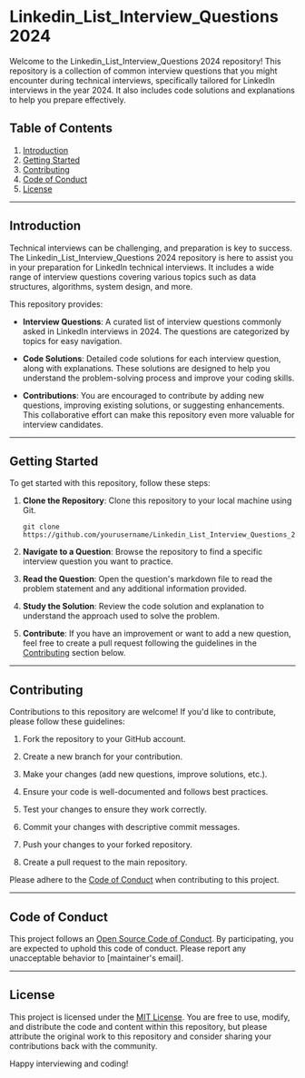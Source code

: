 # Linkedin_List_Interview_Questions 2024

Welcome to the Linkedin_List_Interview_Questions 2024 repository! This repository is a collection of common interview questions that you might encounter during technical interviews, specifically tailored for LinkedIn interviews in the year 2024. It also includes code solutions and explanations to help you prepare effectively.

## Table of Contents

1. [Introduction](#introduction)
2. [Getting Started](#getting-started)
3. [Contributing](#contributing)
4. [Code of Conduct](#code-of-conduct)
5. [License](#license)

---

## Introduction

Technical interviews can be challenging, and preparation is key to success. The Linkedin_List_Interview_Questions 2024 repository is here to assist you in your preparation for LinkedIn technical interviews. It includes a wide range of interview questions covering various topics such as data structures, algorithms, system design, and more.

This repository provides:

- **Interview Questions**: A curated list of interview questions commonly asked in LinkedIn interviews in 2024. The questions are categorized by topics for easy navigation.

- **Code Solutions**: Detailed code solutions for each interview question, along with explanations. These solutions are designed to help you understand the problem-solving process and improve your coding skills.

- **Contributions**: You are encouraged to contribute by adding new questions, improving existing solutions, or suggesting enhancements. This collaborative effort can make this repository even more valuable for interview candidates.

---

## Getting Started

To get started with this repository, follow these steps:

1. **Clone the Repository**: Clone this repository to your local machine using Git.
   ```
   git clone https://github.com/yourusername/Linkedin_List_Interview_Questions_2024.git
   ```

2. **Navigate to a Question**: Browse the repository to find a specific interview question you want to practice.

3. **Read the Question**: Open the question's markdown file to read the problem statement and any additional information provided.

4. **Study the Solution**: Review the code solution and explanation to understand the approach used to solve the problem.

5. **Contribute**: If you have an improvement or want to add a new question, feel free to create a pull request following the guidelines in the [Contributing](#contributing) section below.

---

## Contributing

Contributions to this repository are welcome! If you'd like to contribute, please follow these guidelines:

1. Fork the repository to your GitHub account.

2. Create a new branch for your contribution.

3. Make your changes (add new questions, improve solutions, etc.).

4. Ensure your code is well-documented and follows best practices.

5. Test your changes to ensure they work correctly.

6. Commit your changes with descriptive commit messages.

7. Push your changes to your forked repository.

8. Create a pull request to the main repository.

Please adhere to the [Code of Conduct](#code-of-conduct) when contributing to this project.

---

## Code of Conduct

This project follows an [Open Source Code of Conduct](CODE_OF_CONDUCT.md). By participating, you are expected to uphold this code of conduct. Please report any unacceptable behavior to [maintainer's email].

---

## License

This project is licensed under the [MIT License](LICENSE). You are free to use, modify, and distribute the code and content within this repository, but please attribute the original work to this repository and consider sharing your contributions back with the community.

Happy interviewing and coding!
